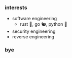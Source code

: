 ### interests
- software engineering
  -  rust 🦀,  go 🐿, python 🐍
- security engineering
- reverse engineering

### bye
